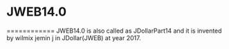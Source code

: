 # JWEB14.0
============
JWEB14.0  is  also  called  as  JDollarPart14  and  it  is  invented  by  wilmix  jemin  j  in JDollar(JWEB)  at  year  2017.
